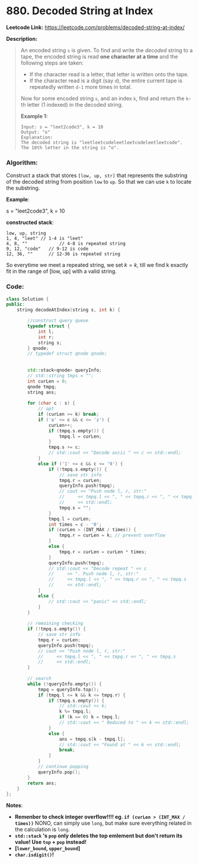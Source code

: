 # 880. Decoded String at Index 

**Leetcode Link:** https://leetcode.com/problems/decoded-string-at-index/

**Description:**

> An encoded string `s` is given. To find and write the *decoded* string to a tape, the encoded string is read **one character at a time** and the following steps are taken:
>
> - If the character read is a letter, that letter is written onto the tape.
> - If the character read is a digit (say `d`), the entire current tape is repeatedly written `d-1` more times in total.
>
> Now for some encoded string `s`, and an index `k`, find and return the `k`-th letter (1 indexed) in the decoded string.
>
> **Example 1:**
>
> ```
> Input: s = "leet2code3", k = 10
> Output: "o"
> Explanation: 
> The decoded string is "leetleetcodeleetleetcodeleetleetcode".
> The 10th letter in the string is "o".
> ```

### **Algorithm:**

Construct a stack that stores `[low, up, str]` that represents the substring of the decoded string from position `low` to `up`. So that we can use `k` to locate the substring.

**Example**:

s = "leet2code3", k = 10

**constructed stack**:

```
low, up, string
1, 4, "leet" // 1-4 is "leet"
4, 8, "" 			// 4-8 is repeated string
9, 12, "code"	// 9-12 is code
12, 36, ""		// 12-36 is repeated string
```

So everytime we meet a repeated string, we set $k = k % low$, till we find k exactly fit in the range of [low, up] with a valid string.



### **Code:**

```c++
class Solution {
public:
    string decodeAtIndex(string s, int k) {

        //construct query queue
        typedef struct {
            int l;     
            int r; 
            string s;
        } qnode;
        // typedef struct qnode qnode;
        
        
        std::stack<qnode> queryInfo;
        // std::string tmps = "";
        int curLen = 0;
        qnode tmpq;
        string ans;
        
        for (char c : s) {
            // opt
            if (curLen >= k) break;
            if ('a' <= c && c <= 'z') {
                curLen++;
                if (tmpq.s.empty()) {
                    tmpq.l = curLen;
                }
                tmpq.s += c;
                // std::cout << "Decode ascii " << c << std::endl;
            }
            else if ('1' <= c && c <= '9') {
                if (!tmpq.s.empty()) {
                    // save str info
                    tmpq.r = curLen;
                    queryInfo.push(tmpq);
                    // cout << "Push node l, r, str:"
                    //     << tmpq.l << ", " << tmpq.r << ", " << tmpq.s 
                    //     << std::endl;
                    tmpq.s = "";
                }
                tmpq.l = curLen;
                int times = c - '0';
                if (curLen > (INT_MAX / times)) {
                    tmpq.r = curLen = k; // prevent overflow
                }
                else {
                    tmpq.r = curLen = curLen * times;
                }
                queryInfo.push(tmpq);
                // std::cout << "Decode repeat " << c 
                //     << ". Push node l, r, str:"
                //     << tmpq.l << ", " << tmpq.r << ", " << tmpq.s
                //     << std::endl;
            }
            else {
                // std::cout << "panic" << std::endl;
            }
        }
        
        // remaining checking
        if (!tmpq.s.empty()) {
            // save str info
            tmpq.r = curLen;
            queryInfo.push(tmpq);
            // cout << "Push node l, r, str:"
            //     << tmpq.l << ", " << tmpq.r << ", " << tmpq.s 
            //     << std::endl;
        }
            
        // search
        while (!queryInfo.empty()) {
            tmpq = queryInfo.top();
            if (tmpq.l <= k && k <= tmpq.r) {
                if (tmpq.s.empty()) {
                    // std::cout << k;
                    k %= tmpq.l;
                    if (k == 0) k = tmpq.l;
                    // std::cout << " Reduced to " << k << std::endl;
                }
                else {
                    ans = tmpq.s[k - tmpq.l];
                    // std::cout << "Found at " << k << std::endl;
                    break;
                }
            }
            // continue popping
            queryInfo.pop();
        }
        return ans;
    }
};
```

**Notes**:

* **Remenber to check integer overflow!!!! eg. `if (curLen > (INT_MAX / times))`** NONO, can simply use `long`, but make sure everything related in the calculation is `long`.
* **`std::stack` 's `pop` only deletes the top emlement but don't return its value! Use `top` + `pop` instead!**
* **[`lower_bound`, `upper_bound`]**
* **`char.isdigit()`!**



